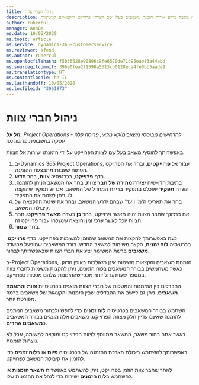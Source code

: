```yaml
---
title: ניהול חברי צוות
description: נושא זה מספק מידע אודות הזמנת משאבים בעלי שם לצוותי פרוייקט והקצאתם למשימות.
author: ruhercul
manager: AnnBe
ms.date: 10/05/2020
ms.topic: article
ms.service: dynamics-365-customerservice
ms.reviewer: kfend
ms.author: ruhercul
ms.openlocfilehash: f5b36628e90896c9fe6570de71c95eab83a44ebd
ms.sourcegitcommit: 396e0fea2f1598a5313cb0128eca4fe0bb5aade9
ms.translationtype: HT
ms.contentlocale: he-IL
ms.lasthandoff: 10/05/2020
ms.locfileid: "3961873"
---
```

# <a name="maintain-team-members"></a>ניהול חברי צוות

_**חל על:** Project Operations לתרחישים מבוססי משאבים/לא מלאי, פריסה קלה - עסקה בחשבונית פרופורמה_

באפשרותך להוסיף משאב בעל שם לצוות הפרוייקט על ידי הזמנתו ישירות אל הצוות.

1. ב-Dynamics 365 Project Operations, עבור אל **פרוייקטים**, ובחר את הפרויקט הפתוח שעבורו מתבצעת ההזמנה.
2. בדף **פרוייקט**, בכרטיסיה **צוות**, בחר **חדש**. 
3. בתיבת הדו-שיח **יצירה מהירה של חבר צוות**, בחר את המשאב הניתן להזמנה. השדה **תפקיד** יאוכלס בתפקיד ברירת המחדל של המשאב, אם יש תפקיד שהוקצה לו. ניתן לשנות את התפקיד. 
4. בחר את תאריכי ה'מ' ו'עד' שבהם ידרש המשאב, ובחר את שיטת ההקצאה של קיבולת המשאב. 
5. אם ברצונך שחבר הצוות יהיה מאשר פרוייקט, בחר **כן** בשדה **מאשר פרוייקט**. חבר הצוות יוכל לאשר ערכי זמן והוצאה שנשלחו עבור פרוייקט זה. 
6. בחר **שמור**.

כעת באפשרותך להקצות את המשאב שהוזמן למשימות בפרוייקט. בדף **פרוייקט**, בכרטיסיה **לוח זמנים**, הקצה משימות למשאב החדש. בורר המשאבים שמופעל מהשדה **משאבים** ברשת המשימה יציג את חברי הצוות שבאפשרותך לבחור.


ב-Project Operations, הזמנות משאבים והקצאות משימות אינן משולבות באופן הדוק. כאשר משתמשים בבורר המשאבים בלוח הזמנים, ניתן להקצות משימות לחברי צוות במספר שעות גדול יותר מכפי שההזמנות שלהם מכסות בפרוייקט.

ההבדלים בין ההזמנות והמטלות של חברי הצוות מוצגים בכרטיסיות **צוות** ו**התאמה משאבים**. ניתן גם ליישב את ההבדלים שבין הזמנות והקצאות של משאבים ברמה מפורטת יותר.

השתמש בבורר המשאבים בכרטיסיה **לוח זמנים** כדי לחפש ולבחור משאבים הניתנים להזמנה שאינם עדיין חלק מצוות הפרוייקט. משאבים אלה מוצגים בבורר המשאבים כ**משאבים אחרים**.

כאשר אתה בחור משאב, המשאב מתווסף לצוות הפרוייקט ומוקצה למשימה, אבל לא נוצרות הזמנות.

באפשרותך להשתמש ביכולת הארכת ההזמנה של הכרטיסיה  **פיוס** או ב**לוח זמנים** כדי להזמין את קיבולת המשאב לפרוייקט.

לאחר שחבר צוות הוזמן בפרוייקט, ניתן להשתמש באפשרות **השאר הזמנות** או  להשתמש ב**לוח הזמנים** ישירות כדי לנהל את ההזמנות שלו.
